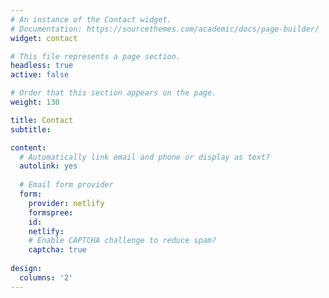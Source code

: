 ```yaml
---
# An instance of the Contact widget.
# Documentation: https://sourcethemes.com/academic/docs/page-builder/
widget: contact

# This file represents a page section.
headless: true
active: false

# Order that this section appears on the page.
weight: 130

title: Contact
subtitle:

content:
  # Automatically link email and phone or display as text?
  autolink: yes
  
  # Email form provider
  form:
    provider: netlify
    formspree:
    id:
    netlify:
    # Enable CAPTCHA challenge to reduce spam?
    captcha: true
  
design:
  columns: '2'
---
```

